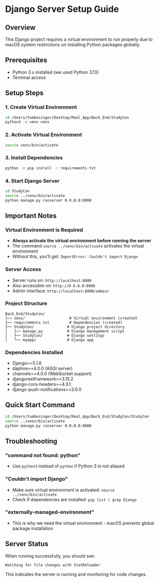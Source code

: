 # Django Server Setup Guide

## Overview
This Django project requires a virtual environment to run properly due to macOS system restrictions on installing Python packages globally.

## Prerequisites
- Python 3.x installed (we used Python 3.13)
- Terminal access

## Setup Steps

### 1. Create Virtual Environment
```bash
cd /Users/tombesinger/Desktop/Real_App/Back_End/StudyCon
python3 -m venv venv
```

### 2. Activate Virtual Environment
```bash
source venv/bin/activate
```

### 3. Install Dependencies
```bash
python -m pip install -r requirements.txt
```

### 4. Start Django Server
```bash
cd StudyCon
source ../venv/bin/activate
python manage.py runserver 0.0.0.0:8000
```

## Important Notes

### Virtual Environment is Required
- **Always activate the virtual environment before running the server**
- The command `source ../venv/bin/activate` activates the virtual environment
- Without this, you'll get: `ImportError: Couldn't import Django`

### Server Access
- Server runs on: `http://localhost:8000`
- Also accessible on: `http://0.0.0.0:8000`
- Admin interface: `http://localhost:8000/admin/`

### Project Structure
```
Back_End/StudyCon/
├── venv/                    # Virtual environment (created)
├── requirements.txt         # Dependencies (created)
├── StudyCon/               # Django project directory
│   ├── manage.py           # Django management script
│   ├── StudyCon/           # Django settings
│   └── myapp/              # Django app
```

### Dependencies Installed
- Django==5.1.6
- daphne==4.0.0 (ASGI server)
- channels==4.0.0 (WebSocket support)
- djangorestframework==3.15.2
- django-cors-headers==4.3.1
- django-push-notifications==3.0.0

## Quick Start Command
```bash
cd /Users/tombesinger/Desktop/Real_App/Back_End/StudyCon/StudyCon
source ../venv/bin/activate
python manage.py runserver 0.0.0.0:8000
```

## Troubleshooting

### "command not found: python"
- Use `python3` instead of `python` if Python 3 is not aliased

### "Couldn't import Django"
- Make sure virtual environment is activated: `source ../venv/bin/activate`
- Check if dependencies are installed: `pip list | grep Django`

### "externally-managed-environment"
- This is why we need the virtual environment - macOS prevents global package installation

## Server Status
When running successfully, you should see:
```
Watching for file changes with StatReloader
```

This indicates the server is running and monitoring for code changes.

